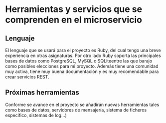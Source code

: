# Herramientas y servicios que se comprenden en el microservicio

## Lenguaje
El lenguaje que se usará para el proyecto es Ruby, del cual tengo una breve experiencia en otras asignaturas. Por otro lado Ruby soporta las principales bases de datos como PostgreSQL, MySQL o SQLiteentre las que barajo como posibles elecciones para mi proyecto. Además tiene una comunidad muy activa, tiene muy buena documentación y es muy recomendable para crear servicios REST.

## Próximas herramientas
 Conforme se avance en el proyecto se añadirán nuevas herramientas tales como bases de datos, servidores de mensajería, sistema de ficheros especifico, sistemas de log...)
